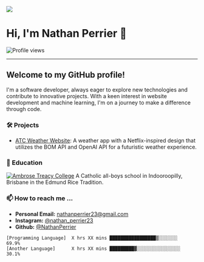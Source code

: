 [![](https://github.com/NathanPerrier/NathanPerrier/profile/Assets/school.gif)](https://github.com/NathanPerrier)
# Hi, I'm Nathan Perrier 👋

![Profile views](https://gpvc.arturio.dev/NathanPerrier)

---

## Welcome to my GitHub profile!

I'm a software developer, always eager to explore new technologies and contribute to innovative projects. With a keen interest in website development and machine learning, I'm on a journey to make a difference through code.


### 🛠 Projects
- [ATC Weather Website](https://github.com/NathanPerrier/IA1-Weather-App-Django): A weather app with a Netflix-inspired design that utilizes the BOM API and OpenAI API for a futuristic weather experience.


### 🏫 Education
[![Ambrose Treacy College](https://github.com/NathanPerrier/NathanPerrier/profile/Assets/atc-crest-white)](https://www.atc.qld.edu.au/) A Catholic all-boys school in Indooroopilly, Brisbane in the Edmund Rice Tradition.

### 📫 How to reach me ...

- **Personal Email:** nathanperrier23@gmail.com
- **Instagram:** [@nathan_perrier23](https://www.instagram.com/nathan_perrier23/)
- **Github:** [@NathanPerrier](https://github.com/NathanPerrier/)


<!--START_SECTION:waka-->
```text
[Programming Language]  X hrs XX mins █████████████████▒░░░░░░░   69.9% 
[Another Language]      X hrs XX mins █████████▓░░░░░░░░░░░░░░░░   30.1%